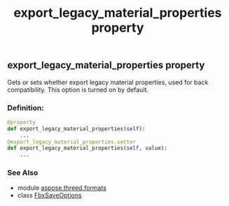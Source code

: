 ﻿---
title: export_legacy_material_properties property
second_title: Aspose.3D for Python via .NET API References
description: 
type: docs
weight: 60
url: /python-net/aspose.threed.formats/fbxsaveoptions/export_legacy_material_properties/
is_root: false
---

## export_legacy_material_properties property


Gets or sets whether export legacy material properties, used for back compatibility.
This option is turned on by default.
### Definition:
```python
@property
def export_legacy_material_properties(self):
    ...
@export_legacy_material_properties.setter
def export_legacy_material_properties(self, value):
    ...
```

### See Also
* module [aspose.threed.formats](../../)
* class [FbxSaveOptions](/3d/python-net/aspose.threed.formats/fbxsaveoptions)
